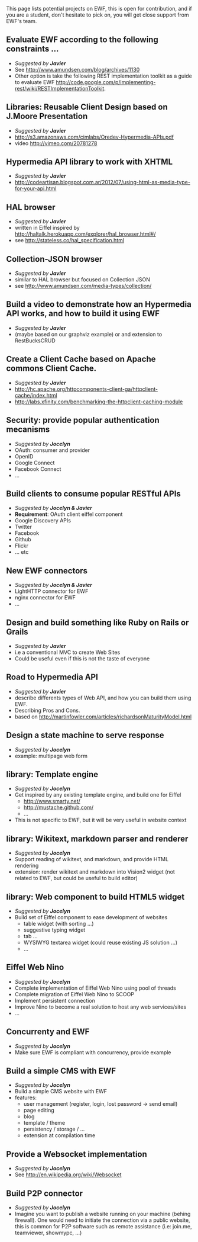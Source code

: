 This page lists potential projects on EWF, this is open for contribution, and if you are a student, don't hesitate to pick on, you will get close support from EWF's team.

## Evaluate EWF according to the following constraints ... 
* _Suggested by **Javier**_
* See http://www.amundsen.com/blog/archives/1130
* Other option is take the following REST implementation toolkit as a guide to evaluate EWF http://code.google.com/p/implementing-rest/wiki/RESTImplementationToolkit.

## Libraries: Reusable Client Design based on J.Moore Presentation 
* _Suggested by **Javier**_
* http://s3.amazonaws.com/cimlabs/Oredev-Hypermedia-APIs.pdf
* video http://vimeo.com/20781278

## Hypermedia API library to work with XHTML 
* _Suggested by **Javier**_
* http://codeartisan.blogspot.com.ar/2012/07/using-html-as-media-type-for-your-api.html

## HAL browser 
* _Suggested by **Javier**_
* written in Eiffel inspired by http://haltalk.herokuapp.com/explorer/hal_browser.html#/
* see http://stateless.co/hal_specification.html

## Collection-JSON browser
* _Suggested by **Javier**_
* similar to HAL browser but focused on Collection JSON
* see http://www.amundsen.com/media-types/collection/

## Build a video to demonstrate how an Hypermedia API works, and how to build it using EWF 
* _Suggested by **Javier**_
* (maybe based on our graphviz example) or and extension to RestBucksCRUD

## Create a Client Cache based on Apache commons Client Cache. 
* _Suggested by **Javier**_
* http://hc.apache.org/httpcomponents-client-ga/httpclient-cache/index.html
* http://labs.xfinity.com/benchmarking-the-httpclient-caching-module

## Security: provide popular authentication mecanisms
* _Suggested by **Jocelyn**_
* OAuth: consumer and provider
* OpenID
* Google Connect
* Facebook Connect
* ...

## Build clients to consume popular RESTful APIs 
* _Suggested by **Jocelyn & Javier**_
* **Requirement**: OAuth client eiffel component
* Google Discovery APIs
* Twitter
* Facebook
* Github
* Flickr
* ... etc

## New EWF connectors 
* _Suggested by **Jocelyn & Javier**_
* LightHTTP connector for EWF
* nginx connector for EWF
* ...

## Design and build something like Ruby on Rails or Grails 
* _Suggested by **Javier**_
* i.e a conventional MVC to create Web Sites
* Could be useful even if this is not the taste of everyone

## Road to Hypermedia API 
* _Suggested by **Javier**_
* describe differents types of Web API, and how you can build them using EWF. 
* Describing Pros and Cons.
* based on http://martinfowler.com/articles/richardsonMaturityModel.html

## Design a state machine to serve response
* _Suggested by **Jocelyn**_
* example: multipage web form

## library: Template engine
* _Suggested by **Jocelyn**_
* Get inspired by any existing template engine, and build one for Eiffel
  - http://www.smarty.net/
  - http://mustache.github.com/
  - ...
* This is not specific to EWF, but it will be very useful in website context

## library: Wikitext, markdown parser and renderer
* _Suggested by **Jocelyn**_
* Support reading of wikitext, and markdown, and provide HTML rendering
* extension: render wikitext and markdown into Vision2 widget (not related to EWF, but could be useful to build editor)

## library: Web component to build HTML5 widget
* _Suggested by **Jocelyn**_
* Build set of Eiffel component to ease development of websites
  - table widget (with sorting ...)
  - suggestive typing widget
  - tab ...
  - WYSIWYG textarea widget (could reuse existing JS solution ...)
  - ...

## Eiffel Web Nino
* _Suggested by **Jocelyn**_
* Complete implementation of Eiffel Web Nino using pool of threads
* Complete migration of Eiffel Web Nino to SCOOP
* Implement persistent connection
* Improve Nino to become a real solution to host any web services/sites
* ...

## Concurrenty and EWF
* _Suggested by **Jocelyn**_
* Make sure EWF is compliant with concurrency, provide example

## Build a simple CMS with EWF
* _Suggested by **Jocelyn**_
* Build a simple CMS website with EWF
* features:
   - user management  (register, login, lost password -> send email)
   - page editing
   - blog
   - template / theme
   - persistency / storage / ...
   - extension at compilation time

## Provide a Websocket implementation
* _Suggested by **Jocelyn**_
* See http://en.wikipedia.org/wiki/Websocket

## Build P2P connector
* _Suggested by **Jocelyn**_
* Imagine you want to publish a website running on your machine (behing firewall). One would need to initiate the connection via a public website, this is common for P2P software such as remote assistance (i.e: join.me, teamviewer, showmypc, ...)